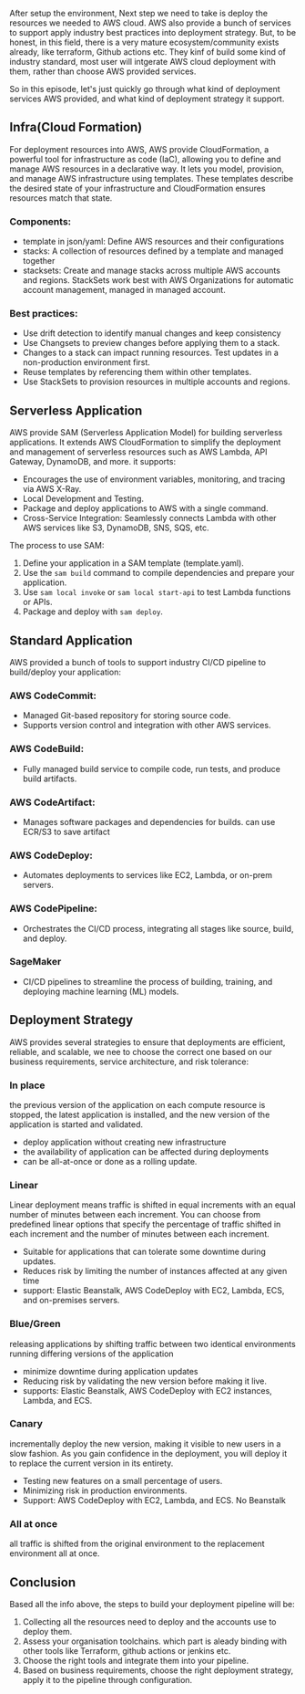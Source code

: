 After setup the environment, Next step we need to take is deploy the resources we needed to AWS cloud. AWS also provide a bunch of services to support apply industry best practices into deployment strategy. But, to be honest, in this field, there is a very mature ecosystem/community exists already, like terraform, Github actions etc. They kinf of build some kind of industry standard, most user will intgerate AWS cloud deployment with them, rather than choose AWS provided services.

So in this episode, let's just quickly go through what kind of deployment services AWS provided, and what kind of deployment strategy it support.

## Infra(Cloud Formation)

For deployment resources into AWS, AWS provide CloudFormation, a powerful tool for infrastructure as code (IaC), allowing you to define and manage AWS resources in a declarative way. It lets you model, provision, and manage AWS infrastructure using templates. These templates describe the desired state of your infrastructure and CloudFormation ensures resources match that state.

### Components:

- template in json/yaml: Define AWS resources and their configurations
- stacks: A collection of resources defined by a template and managed together
- stacksets: Create and manage stacks across multiple AWS accounts and regions. StackSets work best with AWS Organizations for automatic account management, managed in managed account.

### Best practices:

- Use drift detection to identify manual changes and keep consistency
- Use Changsets to preview changes before applying them to a stack.
- Changes to a stack can impact running resources. Test updates in a non-production environment first.
- Reuse templates by referencing them within other templates.
- Use StackSets to provision resources in multiple accounts and regions.

## Serverless Application

AWS provide SAM (Serverless Application Model) for building serverless applications. It extends AWS CloudFormation to simplify the deployment and management of serverless resources such as AWS Lambda, API Gateway, DynamoDB, and more. it supports:

- Encourages the use of environment variables, monitoring, and tracing via AWS X-Ray.
- Local Development and Testing.
- Package and deploy applications to AWS with a single command.
- Cross-Service Integration: Seamlessly connects Lambda with other AWS services like S3, DynamoDB, SNS, SQS, etc.

The process to use SAM:

1. Define your application in a SAM template (template.yaml).
2. Use the `sam build` command to compile dependencies and prepare your application.
3. Use `sam local invoke` or `sam local start-api` to test Lambda functions or APIs.
4. Package and deploy with `sam deploy`.

## Standard Application

AWS provided a bunch of tools to support industry CI/CD pipeline to build/deploy your application:

### AWS CodeCommit:

- Managed Git-based repository for storing source code.
- Supports version control and integration with other AWS services.

### AWS CodeBuild:

- Fully managed build service to compile code, run tests, and produce build artifacts.

### AWS CodeArtifact:

- Manages software packages and dependencies for builds. can use ECR/S3 to save artifact

### AWS CodeDeploy:

- Automates deployments to services like EC2, Lambda, or on-prem servers.

### AWS CodePipeline:

- Orchestrates the CI/CD process, integrating all stages like source, build, and deploy.

### SageMaker

- CI/CD pipelines to streamline the process of building, training, and deploying machine learning (ML) models.

## Deployment Strategy

AWS provides several strategies to ensure that deployments are efficient, reliable, and scalable, we nee to choose the correct one based on our business requirements, service architecture, and risk tolerance:

### In place

the previous version of the application on each compute resource is stopped, the latest application is installed, and the new version of the application is started and validated.

- deploy application without creating new infrastructure
- the availability of application can be affected during deployments
- can be all-at-once or done as a rolling update.

### Linear

Linear deployment means traffic is shifted in equal increments with an equal number of minutes between each increment. You can choose from predefined linear options that specify the percentage of traffic shifted in each increment and the number of minutes between each increment.

- Suitable for applications that can tolerate some downtime during updates.
- Reduces risk by limiting the number of instances affected at any given time
- support: Elastic Beanstalk, AWS CodeDeploy with EC2, Lambda, ECS, and on-premises servers.

### Blue/Green

releasing applications by shifting traffic between two identical environments running differing versions of the application

- minimize downtime during application updates
- Reducing risk by validating the new version before making it live.
- supports: Elastic Beanstalk, AWS CodeDeploy with EC2 instances, Lambda, and ECS.

### Canary

incrementally deploy the new version, making it visible to new users in a slow fashion. As you gain confidence in the deployment, you will deploy it to replace the current version in its entirety.

- Testing new features on a small percentage of users.
- Minimizing risk in production environments.
- Support: AWS CodeDeploy with EC2, Lambda, and ECS. No Beanstalk

### All at once

all traffic is shifted from the original environment to the replacement environment all at once.

## Conclusion

Based all the info above, the steps to build your deployment pipeline will be:

1. Collecting all the resources need to deploy and the accounts use to deploy them.
2. Assess your organisation toolchains. which part is aleady binding with other tools like Terraform, github actions or jenkins etc.
3. Choose the right tools and integrate them into your pipeline.
4. Based on business requirements, choose the right deployment strategy, apply it to the pipeline through configuration.

